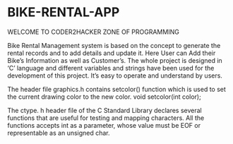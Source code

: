 # BIKE-RENTAL-APP


WELCOME TO CODER2HACKER ZONE OF PROGRAMMING 


Bike Rental Management system is based on the concept to generate the rental records and to add details and update it.
Here User can Add their Bike’s Information as well as Customer’s.
The whole project is designed in ‘C’ language and different variables and strings have been used for the development of this project.
It’s easy to operate and understand by users.


The header file graphics.h contains setcolor() function which is used to set the current drawing color to the new color.
void setcolor(int color);



The ctype. h header file of the C Standard Library declares several functions that are useful for testing and mapping characters.
All the functions accepts int as a parameter, whose value must be EOF or representable as an unsigned char.



